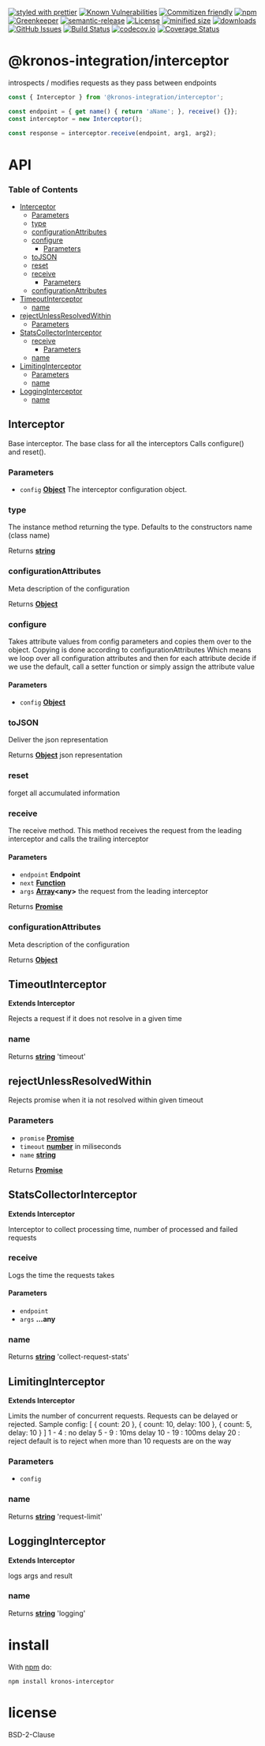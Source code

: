 [![styled with prettier](https://img.shields.io/badge/styled_with-prettier-ff69b4.svg)](https://github.com/prettier/prettier)
[![Known Vulnerabilities](https://snyk.io/test/github/Kronos-Integration/interceptor/badge.svg)](https://snyk.io/test/github/Kronos-Integration/interceptor)
[![Commitizen friendly](https://img.shields.io/badge/commitizen-friendly-brightgreen.svg)](http://commitizen.github.io/cz-cli/)
[![npm](https://img.shields.io/npm/v/@kronos-integration/interceptor.svg)](https://www.npmjs.com/package/@kronos-integration/interceptor)
[![Greenkeeper](https://badges.greenkeeper.io/Kronos-Integration/interceptor.svg)](https://greenkeeper.io/)
[![semantic-release](https://img.shields.io/badge/%20%20%F0%9F%93%A6%F0%9F%9A%80-semantic--release-e10079.svg)](https://github.com/Kronos-Integration/interceptor)
[![License](https://img.shields.io/badge/License-BSD%203--Clause-blue.svg)](https://opensource.org/licenses/BSD-3-Clause)
[![minified size](https://badgen.net/bundlephobia/min/@kronos-integration/interceptor)](https://bundlephobia.com/result?p=@kronos-integration/interceptor)
[![downloads](http://img.shields.io/npm/dm/@kronos-integration/interceptor.svg?style=flat-square)](https://npmjs.org/package/@kronos-integration/interceptor)
[![GitHub Issues](https://img.shields.io/github/issues/Kronos-Integration/interceptor.svg?style=flat-square)](https://github.com/Kronos-Integration/interceptor/issues)
[![Build Status](https://secure.travis-ci.org/Kronos-Integration/interceptor.png)](http://travis-ci.org/Kronos-Integration/interceptor)
[![codecov.io](http://codecov.io/github/Kronos-Integration/interceptor/coverage.svg?branch=master)](http://codecov.io/github/Kronos-Integration/interceptor?branch=master)
[![Coverage Status](https://coveralls.io/repos/Kronos-Integration/interceptor/badge.svg)](https://coveralls.io/r/Kronos-Integration/interceptor)

# @kronos-integration/interceptor

introspects / modifies requests as they pass between endpoints

<!-- skip-example -->

```javascript
const { Interceptor } from '@kronos-integration/interceptor';

const endpoint = { get name() { return 'aName'; }, receive() {}};
const interceptor = new Interceptor();

const response = interceptor.receive(endpoint, arg1, arg2);
```

# API

<!-- Generated by documentation.js. Update this documentation by updating the source code. -->

### Table of Contents

-   [Interceptor](#interceptor)
    -   [Parameters](#parameters)
    -   [type](#type)
    -   [configurationAttributes](#configurationattributes)
    -   [configure](#configure)
        -   [Parameters](#parameters-1)
    -   [toJSON](#tojson)
    -   [reset](#reset)
    -   [receive](#receive)
        -   [Parameters](#parameters-2)
    -   [configurationAttributes](#configurationattributes-1)
-   [TimeoutInterceptor](#timeoutinterceptor)
    -   [name](#name)
-   [rejectUnlessResolvedWithin](#rejectunlessresolvedwithin)
    -   [Parameters](#parameters-3)
-   [StatsCollectorInterceptor](#statscollectorinterceptor)
    -   [receive](#receive-1)
        -   [Parameters](#parameters-4)
    -   [name](#name-1)
-   [LimitingInterceptor](#limitinginterceptor)
    -   [Parameters](#parameters-5)
    -   [name](#name-2)
-   [LoggingInterceptor](#logginginterceptor)
    -   [name](#name-3)

## Interceptor

Base interceptor. The base class for all the interceptors
Calls configure() and reset().

### Parameters

-   `config` **[Object](https://developer.mozilla.org/docs/Web/JavaScript/Reference/Global_Objects/Object)** The interceptor configuration object.

### type

The instance method returning the type.
Defaults to the constructors name (class name)

Returns **[string](https://developer.mozilla.org/docs/Web/JavaScript/Reference/Global_Objects/String)** 

### configurationAttributes

Meta description of the configuration

Returns **[Object](https://developer.mozilla.org/docs/Web/JavaScript/Reference/Global_Objects/Object)** 

### configure

Takes attribute values from config parameters
and copies them over to the object.
Copying is done according to configurationAttributes
Which means we loop over all configuration attributes
and then for each attribute decide if we use the default, call a setter function
or simply assign the attribute value

#### Parameters

-   `config` **[Object](https://developer.mozilla.org/docs/Web/JavaScript/Reference/Global_Objects/Object)** 

### toJSON

Deliver the json representation

Returns **[Object](https://developer.mozilla.org/docs/Web/JavaScript/Reference/Global_Objects/Object)** json representation

### reset

forget all accumulated information

### receive

The receive method. This method receives the request from the leading interceptor and calls the
trailing interceptor

#### Parameters

-   `endpoint` **Endpoint** 
-   `next` **[Function](https://developer.mozilla.org/docs/Web/JavaScript/Reference/Statements/function)** 
-   `args` **[Array](https://developer.mozilla.org/docs/Web/JavaScript/Reference/Global_Objects/Array)&lt;any>** the request from the leading interceptor

Returns **[Promise](https://developer.mozilla.org/docs/Web/JavaScript/Reference/Global_Objects/Promise)** 

### configurationAttributes

Meta description of the configuration

Returns **[Object](https://developer.mozilla.org/docs/Web/JavaScript/Reference/Global_Objects/Object)** 

## TimeoutInterceptor

**Extends Interceptor**

Rejects a request if it does not resolve in a given time

### name

Returns **[string](https://developer.mozilla.org/docs/Web/JavaScript/Reference/Global_Objects/String)** 'timeout'

## rejectUnlessResolvedWithin

Rejects promise when it ia not resolved within given timeout

### Parameters

-   `promise` **[Promise](https://developer.mozilla.org/docs/Web/JavaScript/Reference/Global_Objects/Promise)** 
-   `timeout` **[number](https://developer.mozilla.org/docs/Web/JavaScript/Reference/Global_Objects/Number)** in miliseconds
-   `name` **[string](https://developer.mozilla.org/docs/Web/JavaScript/Reference/Global_Objects/String)** 

Returns **[Promise](https://developer.mozilla.org/docs/Web/JavaScript/Reference/Global_Objects/Promise)** 

## StatsCollectorInterceptor

**Extends Interceptor**

Interceptor to collect processing time, number of processed and
failed requests

### receive

Logs the time the requests takes

#### Parameters

-   `endpoint`  
-   `args` **...any** 

### name

Returns **[string](https://developer.mozilla.org/docs/Web/JavaScript/Reference/Global_Objects/String)** 'collect-request-stats'

## LimitingInterceptor

**Extends Interceptor**

Limits the number of concurrent requests.
Requests can be delayed or rejected.
Sample config:
[
 { count: 20 },
 { count: 10, delay:  100 },
 { count:  5, delay:   10 }
]
 1 -  4 : no delay
 5 -  9 : 10ms delay
10 - 19 : 100ms delay
20      : reject
default is to reject when more than 10 requests are on the way

### Parameters

-   `config`  

### name

Returns **[string](https://developer.mozilla.org/docs/Web/JavaScript/Reference/Global_Objects/String)** 'request-limit'

## LoggingInterceptor

**Extends Interceptor**

logs args and result

### name

Returns **[string](https://developer.mozilla.org/docs/Web/JavaScript/Reference/Global_Objects/String)** 'logging'

# install

With [npm](http://npmjs.org) do:

```shell
npm install kronos-interceptor
```

# license

BSD-2-Clause
